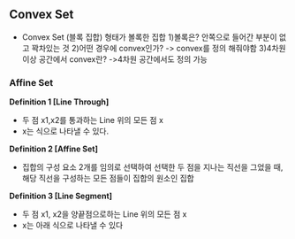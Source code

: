 ## Convex Set
- Convex Set (블록 집합)
	형태가 볼록한 집합
	1)볼록은?
	안쪽으로 들어간 부분이 없고 꽉차있는 것
	2)어떤 경우에 convex인가?
	-> convex를 정의 해줘야함
	3)4차원 이상 공간에서 convex란?
	->4차원 공간에서도 정의 가능

### Affine Set
**Definition 1 [Line Through]**
- 두 점 x1,x2를 통과하는 Line 위의 모든 점 x
- x는 식으로 나타낼 수 있다.

**Definition 2 [Affine Set]**
- 집합의 구성 요소 2개를 임의로 선택하여 선택한 두 점을 지나는 직선을 그었을 때, 해당 직선을 구성하는 모든 점들이 집합의 원소인 집합

**Definition 3 [Line Segment]**
- 두 점 x1, x2을 양끝점으로하는 Line 위의 모든 점 x
- x는 아래 식으로 나타낼 수 있다